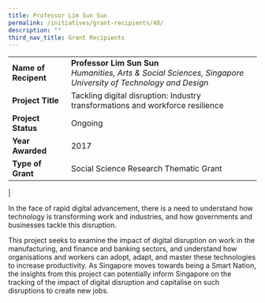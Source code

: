 ```yaml
---
title: Professor Lim Sun Sun
permalink: /initiatives/grant-recipients/48/
description: ""
third_nav_title: Grant Recipients
---
```

|  |  |
|---|---|
| **Name of Recipent** | **Professor Lim Sun Sun**<br>_Humanities, Arts & Social Sciences, Singapore University of Technology and Design_ |
| **Project Title** | Tackling digital disruption: Industry transformations and workforce resilience|
| **Project Status** | Ongoing |
| **Year Awarded** | 2017 |
| **Type of Grant** | Social Science Research Thematic Grant |
|

In the face of rapid digital advancement, there is a need to understand how technology is transforming work and industries, and how governments and businesses tackle this disruption.

This project seeks to examine the impact of digital disruption on work in the manufacturing, and finance and banking sectors, and understand how organisations and workers can adopt, adapt, and master these technologies to increase productivity. As Singapore moves towards being a Smart Nation, the insights from this project can potentially inform Singapore on the tracking of the impact of digital disruption and capitalise on such disruptions to create new jobs.